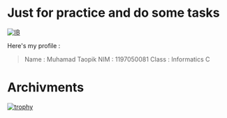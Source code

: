 # Just for practice and do some tasks
[![IB](https://img.shields.io/badge/Practice%20And%20Task-Intelegensia%20Buatan-brightgreen.svg?style=flat)](https://android-arsenal.com/details/1/1234)

 Here's my profile :
 
 > Name  : Muhamad Taopik
 NIM   : 1197050081
 Class : Informatics C
 
# Archivments
[![trophy](https://github-profile-trophy.vercel.app/?username=Mr94t3z&theme=onedark&no-bg=true)](https://github.com/ryo-ma/github-profile-trophy)
